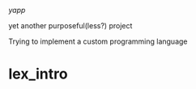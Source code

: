 _yapp_

yet another purposeful(less?) project


Trying to implement a custom programming language
# lex_intro
